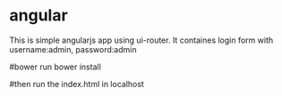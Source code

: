 # angular

This is  simple angularjs app using ui-router.
It containes login form with username:admin, password:admin

#bower
run bower install

#then run the index.html in localhost
